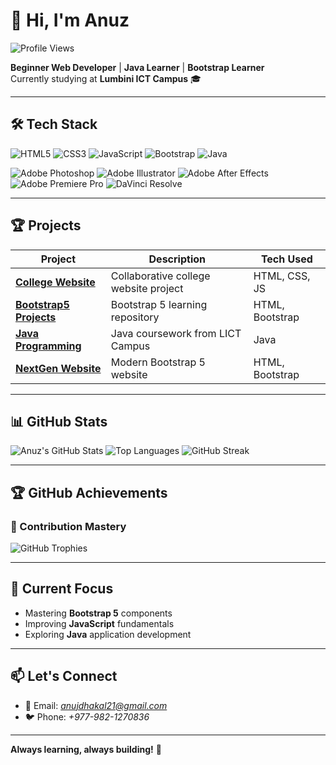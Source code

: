 # 👋 Hi, I'm Anuz

![Profile Views](https://komarev.com/ghpvc/?username=anuz-net&label=Profile%20Views&color=0e75b6&style=flat)

**Beginner Web Developer** | **Java Learner** | **Bootstrap Learner**  
Currently studying at **Lumbini ICT Campus** 🎓

---

## 🛠️ Tech Stack

![HTML5](https://img.shields.io/badge/HTML5-E34F26?style=flat&logo=html5&logoColor=white)
![CSS3](https://img.shields.io/badge/CSS3-1572B6?style=flat&logo=css3&logoColor=white)
![JavaScript](https://img.shields.io/badge/JavaScript-F7DF1E?style=flat&logo=javascript&logoColor=black)
![Bootstrap](https://img.shields.io/badge/Bootstrap-563D7C?style=flat&logo=bootstrap&logoColor=white)
![Java](https://img.shields.io/badge/Java-007396?style=flat&logo=java&logoColor=white)

<!-- Design & Video Tools -->
![Adobe Photoshop](https://img.shields.io/badge/Adobe%20Photoshop-31A8FF?style=flat&logo=adobe-photoshop&logoColor=white)
![Adobe Illustrator](https://img.shields.io/badge/Adobe%20Illustrator-FF9A00?style=flat&logo=adobe-illustrator&logoColor=white)
![Adobe After Effects](https://img.shields.io/badge/Adobe%20After%20Effects-9999FF?style=flat&logo=adobe-after-effects&logoColor=white)
![Adobe Premiere Pro](https://img.shields.io/badge/Adobe%20Premiere%20Pro-9999FF?style=flat&logo=adobe-premiere-pro&logoColor=white)
![DaVinci Resolve](https://img.shields.io/badge/DaVinci%20Resolve-000000?style=flat&logo=davinci-resolve&logoColor=white)


---

## 🏆 Projects

| Project | Description | Tech Used |
|---------|-------------|-----------|
| **[College Website](https://github.com/anuz-net/College-Website)** | Collaborative college website project | HTML, CSS, JS |
| **[Bootstrap5 Projects](https://github.com/anuz-net/Bootstrap5)** | Bootstrap 5 learning repository | HTML, Bootstrap |
| **[Java Programming](https://github.com/anuz-net/JavaProgrammingClass)** | Java coursework from LICT Campus | Java |
| **[NextGen Website](https://github.com/anuz-net/nextGen-website)** | Modern Bootstrap 5 website | HTML, Bootstrap |

---

## 📊 GitHub Stats

![Anuz's GitHub Stats](https://github-readme-stats.vercel.app/api?username=anuz-net&show_icons=true&theme=radical)
![Top Languages](https://github-readme-stats.vercel.app/api/top-langs/?username=anuz-net&layout=compact&theme=radical)
![GitHub Streak](https://streak-stats.demolab.com/?user=anuz-net&theme=radical)

---
## 🏆 GitHub Achievements

### 🚀 Contribution Mastery
<p align="left">
  <img src="https://github-profile-trophy.vercel.app/?username=anuz-net&theme=onedark&column=4&no-bg=true&no-frame=true&title=Commits,PullRequest,Repositories,Stars" alt="GitHub Trophies" />
</p>


---



## 🌱 Current Focus

- Mastering **Bootstrap 5** components
- Improving **JavaScript** fundamentals
- Exploring **Java** application development

---

## 📫 Let's Connect

- 📧 Email: *anujdhakal21@gmail.com*
- 🐦 Phone: *+977-982-1270836*

---

**Always learning, always building!** 🚀
